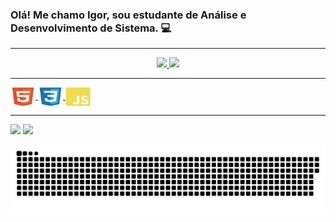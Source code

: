 ### Olá! Me chamo Igor, sou estudante de Análise e Desenvolvimento de Sistema. 💻
---
<div align="center">
<a href="https://github.com/igorzfrank">
<img height="120em" src="https://github-readme-stats.vercel.app/api?username=igorzfrank&show_icons=true&theme=github_dark&include_all_commits=true&count_private=true"/>
<img height="120em" src="https://github-readme-stats.vercel.app/api/top-langs/?username=igorzfrank&layout=compact&langs_count=7&theme=github_dark"/>
</div>
  
---
<div style="display: inline_block">
<img align="center" alt="Rafa-HTML" height="30" width="40" src="https://raw.githubusercontent.com/devicons/devicon/master/icons/html5/html5-original.svg">
<img align="center" alt="Rafa-CSS" height="30" width="40" src="https://raw.githubusercontent.com/devicons/devicon/master/icons/css3/css3-original.svg">
<img align="center" alt="Rafa-Js" height="30" width="40" src="https://raw.githubusercontent.com/devicons/devicon/master/icons/javascript/javascript-plain.svg">
</div>
  
--- 
  
<div> 
  <a href="https://www.instagram.com/igorzfrank/" target="_blank"><img src="https://img.shields.io/badge/-Instagram-%23E4405F?style=for-the-badge&logo=instagram&logoColor=white" target="_blank"></a>
  <a href="https://www.linkedin.com/in/igor-frank-moreno-b1a86a1a4/" target="_blank"><img src="https://img.shields.io/badge/-LinkedIn-%230077B5?style=for-the-badge&logo=linkedin&logoColor=white" target="_blank"></a> 
 
  ![Snake animation](https://github.com/igorzfrank/igorzfrank/blob/output/github-contribution-grid-snake.svg)
 
</div>
